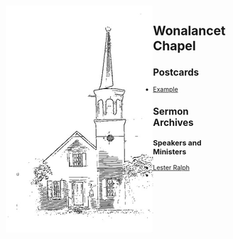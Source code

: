 <img align=left src="https://github.com/puck78/wonalancet-chapel/blob/master/images/Chapel%20Cover%20Image%20-%20icon%20-%2050%20percent.jpg" />
<h1>Wonalancet Chapel</h1> 
<h2>Postcards</h2>
  <ul>
    <li><a href="www.example.com">Example</a></li>
  </ul>
<h2>Sermon Archives</h2>
<h3>Speakers and Ministers</h3>
    <ul>
      <li><a href="https://github.com/puck78/wonalancet-chapel/tree/master/sermons/Lester%20Ralph">Lester Ralph</a></li>
      <li><a href="www.example.com>Example</a></li>
    </ul>







